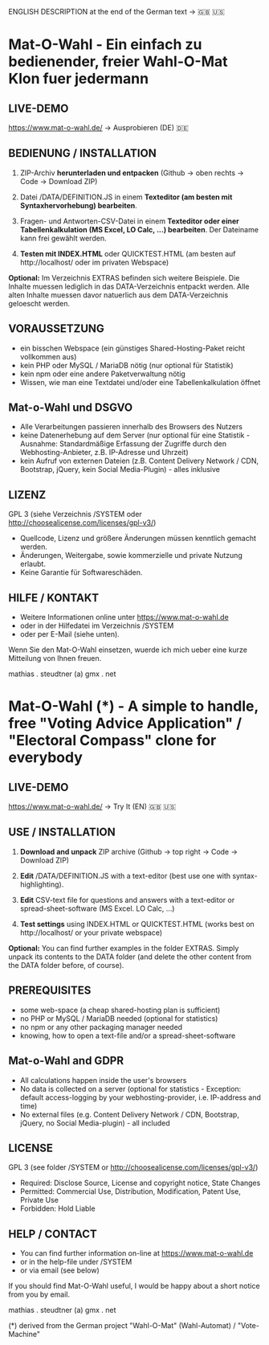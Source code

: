 ENGLISH DESCRIPTION at the end of the German text ->  :gb: :us:

# Mat-O-Wahl - Ein einfach zu bedienender, freier Wahl-O-Mat Klon fuer jedermann

## LIVE-DEMO

https://www.mat-o-wahl.de/ -> Ausprobieren (DE) :de:

## BEDIENUNG / INSTALLATION

1. ZIP-Archiv **herunterladen und entpacken**
   (Github -> oben rechts -> Code -> Download ZIP)

2. Datei /DATA/DEFINITION.JS in einem **Texteditor (am besten mit Syntaxhervorhebung) bearbeiten**.   

3. Fragen- und Antworten-CSV-Datei in einem **Texteditor oder einer Tabellenkalkulation (MS Excel, LO Calc, ...) bearbeiten**. Der Dateiname kann frei gewählt werden.

4. **Testen mit INDEX.HTML** oder QUICKTEST.HTML 
   (am besten auf http://localhost/ oder im privaten Webspace) 

**Optional:** Im Verzeichnis EXTRAS befinden sich weitere Beispiele.
Die Inhalte muessen lediglich in das DATA-Verzeichnis entpackt werden.
Alle alten Inhalte muessen davor natuerlich aus dem DATA-Verzeichnis geloescht werden.

## VORAUSSETZUNG

- ein bisschen Webspace (ein günstiges Shared-Hosting-Paket reicht vollkommen aus)
- kein PHP oder MySQL / MariaDB nötig (nur optional für Statistik)
- kein npm oder eine andere Paketverwaltung nötig
- Wissen, wie man eine Textdatei und/oder eine Tabellenkalkulation öffnet

## Mat-o-Wahl und DSGVO

- Alle Verarbeitungen passieren innerhalb des Browsers des Nutzers
- keine Datenerhebung auf dem Server (nur optional für eine Statistik - Ausnahme: Standardmäßige Erfassung der Zugriffe durch den Webhosting-Anbieter, z.B. IP-Adresse und Uhrzeit)
- kein Aufruf von externen Dateien (z.B. Content Delivery Network / CDN, Bootstrap, jQuery, kein Social Media-Plugin) - alles inklusive 

## LIZENZ

GPL 3 (siehe Verzeichnis /SYSTEM oder http://choosealicense.com/licenses/gpl-v3/)
- Quellcode, Lizenz und größere Änderungen müssen kenntlich gemacht werden.
- Änderungen, Weitergabe, sowie kommerzielle und private Nutzung erlaubt.
- Keine Garantie für Softwareschäden. 

## HILFE / KONTAKT

- Weitere Informationen online unter https://www.mat-o-wahl.de
- oder in der Hilfedatei im Verzeichnis /SYSTEM
- oder per E-Mail (siehe unten).

Wenn Sie den Mat-O-Wahl einsetzen, wuerde ich mich ueber eine kurze Mitteilung von Ihnen freuen.

mathias . steudtner (a) gmx . net


# Mat-O-Wahl (*) - A simple to handle, free "Voting Advice Application" / "Electoral Compass" clone for everybody 

## LIVE-DEMO

https://www.mat-o-wahl.de/ -> Try It (EN) :gb: :us:

## USE / INSTALLATION

1. **Download and unpack** ZIP archive
    (Github -> top right -> Code -> Download ZIP)

2. **Edit** /DATA/DEFINITION.JS with a text-editor (best use one with syntax-highlighting).

3. **Edit** CSV-text file for questions and answers with a text-editor or spread-sheet-software (MS Excel. LO Calc, ...)

4. **Test settings** using INDEX.HTML or QUICKTEST.HTML
   (works best on http://localhost/ or your private webspace)

**Optional:** You can find further examples in the folder EXTRAS.
Simply unpack its contents to the DATA folder
(and delete the other content from the DATA folder before, of course).

## PREREQUISITES

- some web-space (a cheap shared-hosting plan is sufficient)
- no PHP or MySQL / MariaDB needed (optional for statistics)
- no npm or any other packaging manager needed
- knowing, how to open a text-file and/or a spread-sheet-software 

## Mat-o-Wahl and GDPR

- All calculations happen inside the user's browsers 
- No data is collected on a server (optional for statistics - Exception: default access-logging by your webhosting-provider, i.e. IP-address and time)
- No external files (e.g. Content Delivery Network / CDN, Bootstrap, jQuery, no Social Media-plugin) - all included 

## LICENSE

GPL 3 (see folder /SYSTEM or http://choosealicense.com/licenses/gpl-v3/)
- Required: Disclose Source, License and copyright notice, State Changes 
- Permitted: Commercial Use, Distribution, Modification, Patent Use, Private Use 
- Forbidden: Hold Liable

## HELP / CONTACT

- You can find further information on-line at https://www.mat-o-wahl.de
- or in the help-file under /SYSTEM
- or via email (see below)

If you should find Mat-O-Wahl useful, I would be happy about a short notice from you by email.

mathias . steudtner (a) gmx . net

(*) derived from the German project "Wahl-O-Mat" (Wahl-Automat) / "Vote-Machine"
